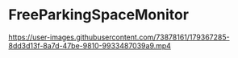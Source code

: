 # FreeParkingSpaceMonitor

https://user-images.githubusercontent.com/73878161/179367285-8dd3d13f-8a7d-47be-9810-9933487039a9.mp4

